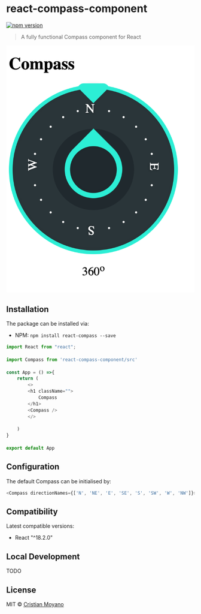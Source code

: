 # react-compass-component

[![npm version](https://badge.fury.io/js/react-compass-component.svg)](https://badge.fury.io/js/react-compass-component) 

> A fully functional Compass component for React

<p align="center">
  <img src="example/preview.png" alt="Compass component preview" />
</p>


## Installation

The package can be installed via:

- NPM: `npm install react-compass --save`


```js
import React from "react";

import Compass from 'react-compass-component/src'

const App = () =>{
    return (
        <>
        <h1 className="">
            Compass
        </h1>
        <Compass />
        </>

    )
}

export default App
```

## Configuration

The default Compass can be initialised by:

```js
<Compass directionNames={['N', 'NE', 'E', 'SE', 'S', 'SW', 'W', 'NW']}>
```


## Compatibility

Latest compatible versions:

- React "^18.2.0"

## Local Development

TODO

## License

MIT © [Cristian Moyano](https://github.com/cristianemoyano/react-compass-component)
